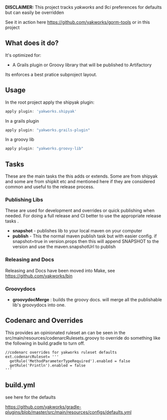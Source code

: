 **DISCLAIMER:** This project tracks _yakworks_ and _9ci_ preferences for defaults but can easily be overridden

See it in action here https://github.com/yakworks/gorm-tools or in this project

## What does it do?

It's optimized for:

* A Grails plugin or Groovy library that will be published to Artifactory

Its enforces a best pratice subproject layout.

## Usage

In the root project apply the shipyak plugin:

```groovy
apply plugin: 'yakworks.shipyak'
```

In a grails plugin

```groovy
apply plugin: "yakworks.grails-plugin"

```

In a groovy lib

```groovy
apply plugin: "yakworks.groovy-lib"

```

## Tasks

These are the main tasks the this adds or extends. Some are from shipyak and some are from shipkit etc 
and mentioned here if they are considered common and useful to the release process.

### Publishing Libs

These are used for development and overrides or quick publishing when needed. 
For doing a full release and CI better to use the appropriate release tasks .

- **snapshot** - publishes lib to your local maven on your computer
- **publish** - This the normal maven publish task but with easier config. 
  if snapshot=true in version.props then this will append SNAPSHOT to the version and use the maven.snapshotUrl to publish

### Releasing and Docs

Releasing and Docs have been moved into Make, see https://github.com/yakworks/bin

### Groovydocs

- **groovydocMerge** : builds the groovy docs. will merge all the publishable lib's groovydocs into one. 

## Codenarc and Overrides

This provides an opinionated ruleset an can be seen in the src/main/resources/codenarcRulesets.groovy
to override do something like the following in build.gradle to turn off.
```
//codenarc overrides for yakworks ruleset defaults
ext.codenarcRuleset= '''
  getRule('MethodParameterTypeRequired').enabled = false 
  getRule('Println').enabled = false
'''
```

## build.yml

see here for the defaults

https://github.com/yakworks/gradle-plugins/blob/master/src/main/resources/configs/defaults.yml
